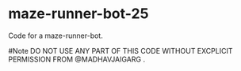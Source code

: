 # maze-runner-bot-25
Code for a maze-runner-bot.


#Note
DO NOT USE ANY PART OF THIS CODE WITHOUT EXCPLICIT PERMISSION FROM @MADHAVJAIGARG . 
